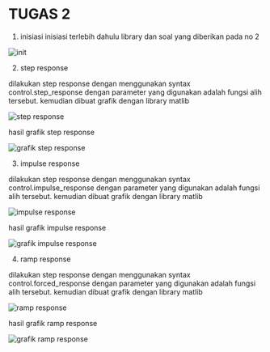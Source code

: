 # TUGAS 2

1. inisiasi 
inisiasi terlebih dahulu library dan soal yang diberikan pada no 2 

![init](https://user-images.githubusercontent.com/89388721/188195438-a0dc20da-71d9-4410-8eb7-d0d412c28567.jpeg)

2. step response 

dilakukan step response dengan menggunakan syntax control.step_response dengan parameter yang digunakan adalah fungsi alih tersebut. kemudian dibuat grafik dengan library matlib

![step response](https://user-images.githubusercontent.com/89388721/188195341-5d1ab46b-216c-42ff-afb1-16a5cd717417.jpeg)

hasil grafik step response 

![grafik step response](https://user-images.githubusercontent.com/89388721/188196080-e213d17c-f64b-466c-b5fa-7c5eff9e5693.png)

3. impulse response

dilakukan step response dengan menggunakan syntax control.impulse_response dengan parameter yang digunakan adalah fungsi alih tersebut. kemudian dibuat grafik dengan library matlib

![impulse response](https://user-images.githubusercontent.com/89388721/188195843-2f7fcc31-8a59-4644-9ead-fb1adbe79dea.png)

hasil grafik impulse response

![grafik impulse response](https://user-images.githubusercontent.com/89388721/188196244-4c38c29f-a1d3-4ab8-8b56-b37bd04d0a21.png)

4. ramp response

dilakukan step response dengan menggunakan syntax control.forced_response dengan parameter yang digunakan adalah fungsi alih tersebut. kemudian dibuat grafik dengan library matlib

![ramp response](https://user-images.githubusercontent.com/89388721/188196416-bcbf621a-e058-48dd-95de-b2e51b4551d7.png)

hasil grafik ramp response

![grafik ramp response](https://user-images.githubusercontent.com/89388721/188196519-b6b43ba4-b4d3-4868-9ac7-a91214edf45a.png)